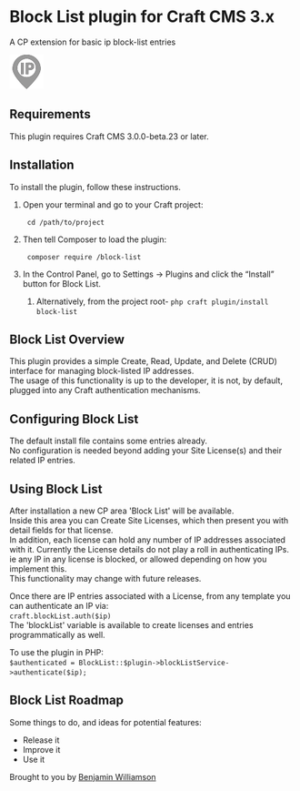 # Block List plugin for Craft CMS 3.x

A CP extension for basic ip block-list entries

![Screenshot](resources/img/plugin-logo.png)

## Requirements

This plugin requires Craft CMS 3.0.0-beta.23 or later.

## Installation

To install the plugin, follow these instructions.

1. Open your terminal and go to your Craft project:

        cd /path/to/project

2. Then tell Composer to load the plugin:

        composer require /block-list

3. In the Control Panel, go to Settings → Plugins and click the “Install” button for Block List.
   1. Alternatively, from the project root- `php craft plugin/install block-list`

## Block List Overview

This plugin provides a simple Create, Read, Update, and Delete (CRUD) interface for managing block-listed IP addresses.  
The usage of this functionality is up to the developer, it is not, by default, plugged into any Craft authentication mechanisms.

## Configuring Block List

The default install file contains some entries already.  
No configuration is needed beyond adding your Site License(s) and their related IP entries.

## Using Block List

After installation a new CP area 'Block List' will be available.  
Inside this area you can Create Site Licenses, which then present you with detail fields for that license.  
In addition, each license can hold any number of IP addresses associated with it.
Currently the License details do not play a roll in authenticating IPs. ie any IP in any license is blocked, or allowed depending on how you implement this.  
This functionality may change with future releases.  

Once there are IP entries associated with a License, from any template you can authenticate an IP via:  
`craft.blockList.auth($ip)`  
The 'blockList' variable is available to create licenses and entries programmatically as well.  

To use the plugin in PHP:  
`$authenticated = BlockList::$plugin->blockListService->authenticate($ip);`
## Block List Roadmap

Some things to do, and ideas for potential features:

* Release it
* Improve it
* Use it

Brought to you by [Benjamin Williamson](github.com/Bwilliamson55)
